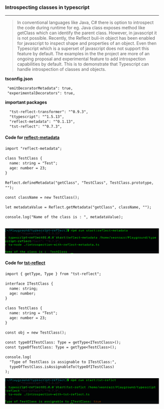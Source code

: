 ### Introspecting classes in typescript
----------------------------------------

>In conventional languages like Java, C# there is option to introspect the code during runtime for eg. Java class exposes method like getClass which can identify the parent class. However, in javascript it is not possible. Recently, the Reflect buli-in object has been enabled for javascript to inspect shape and properties of an object. Even then Typescript which is a superset of javascript does not support this feature by default. The examples in the the project are more of an ongoing proposal and experimental feature to add introspection capabilities by default. This is to demonstrate that Typescript can handle introspection of classes and objects.


**tsconfig.json**
```
 "emitDecoratorMetadata": true,
 "experimentalDecorators": true,
```

**important packages**
```
  "tst-reflect-transformer": "^0.9.3",
  "ttypescript": "^1.5.13",
  "reflect-metadata": "^0.1.13",
  "tst-reflect": "^0.7.3",
```


#### Code for [reflect-metadata](https://www.npmjs.com/package/reflect-metadata) #### 

```
import "reflect-metadata";

class TestClass {
  name: string = "Test";
  age: number = 23;
}

Reflect.defineMetadata("getClass", "TestClass", TestClass.prototype, "");

const className = new TestClass();

let metadataValue = Reflect.getMetadata("getClass", className, "");

console.log("Name of the class is : ", metadataValue);


```

![result of reflect-metadata](./reflect-metadata-result.png)


#### Code for [tst-reflect](https://www.npmjs.com/package/tst-reflect) #### 

```
import { getType, Type } from "tst-reflect";

interface ITestClass {
  name: string;
  age: number;
}

class TestClass {
  name: string = "Test";
  age: number = 23;
}

const obj = new TestClass();

const typeOfITestClass: Type = getType<ITestClass>();
const typeOfTestClass: Type = getType<TestClass>();

console.log(
  "Type of TestClass is assignable to ITestClass:",
  typeOfTestClass.isAssignableTo(typeOfITestClass)
);

```

![result of reflect-metadata](./tst-reflect.png)
